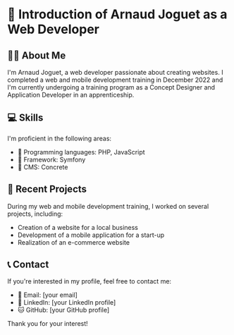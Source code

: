 # 👋 Introduction of Arnaud Joguet as a Web Developer

## 🙋‍♂️ About Me

I'm Arnaud Joguet, a web developer passionate about creating websites. I completed a web and mobile development training in December 2022 and I'm currently undergoing a training program as a Concept Designer and Application Developer in an apprenticeship.

## 💻 Skills

I'm proficient in the following areas:

- 🚀 Programming languages: PHP, JavaScript
- 🌟 Framework: Symfony
- 🎨 CMS: Concrete

## 🚀 Recent Projects

During my web and mobile development training, I worked on several projects, including:

- Creation of a website for a local business
- Development of a mobile application for a start-up
- Realization of an e-commerce website

## 📞 Contact

If you're interested in my profile, feel free to contact me:

- 📧 Email: [your email]
- 💼 LinkedIn: [your LinkedIn profile]
- 🐱 GitHub: [your GitHub profile]

Thank you for your interest!
